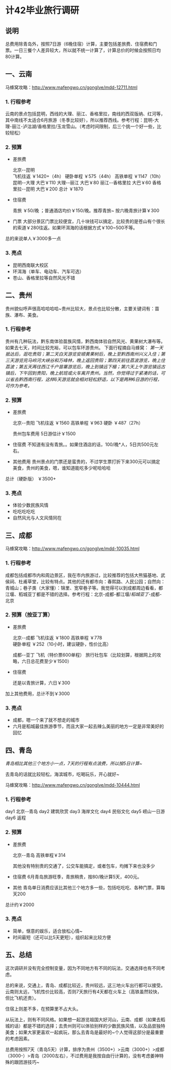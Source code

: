 # 计42毕业旅行调研
## 说明
总费用除青岛外，按照7日游（6晚住宿）计算，主要包括差旅费、住宿费和门票。一日三餐个人差异较大，所以就不统一计算了，计算总价的时候会按照日均80计算。

## 一、云南
马蜂窝攻略：http://www.mafengwo.cn/gonglve/mdd-12711.html

### 1. 行程参考
云南的景点包括昆明，西线的大理、丽江、香格里拉，南线的西双版纳、红河等，其中南线不太适合6月旅游（冬季比较好），所以推荐西线。参考行程：昆明-大理-丽江-泸沽湖/香格里拉/玉龙雪山。（考虑时间限制，后三个挑一个好一些，比较轻松）

### 2. 预算
* 差旅费

    北京--昆明  
        飞机往返 ￥1420+（4h）
        硬卧单程 ￥575（44h）
        高铁单程 ￥1147（10h）
     昆明--大理
        大巴￥110
     大理--丽江
        大巴￥80
     丽江--香格里拉
        大巴￥60
     香格里拉--昆明
        大巴￥200
    总计 ￥1870

* 住宿费

    青旅 ￥50/晚 ；普通酒店均价￥150/晚。推荐青旅~
    按六晚青旅计算￥300

* 门票
    大部分景区门票比较便宜，几十块钱可以搞定，比较贵的是苍山有个很长的索道￥280往返。如果环洱海的话根据方式￥100~500不等。

总的来说单人￥3000多一点

### 3. 亮点
* 昆明西南联大校区
* 环洱海（单车、电动车、汽车可选）
* 苍山、香格里拉等自然风光不错


## 二、贵州
贵州貌似呼声很高哈哈哈哈~贵州比较大，景点也比较分散，主要关键词有：苗族、瀑布、美食。
### 1. 行程参考
贵州有几种玩法，黔东南体验苗族风情，黔西南体验自然风光、黄果树大瀑布等。如果去七天，时间比较充裕，可以包车环游贵州。 下面行程摘自马蜂窝：
*第一天抵达后，逛吃贵阳；第二天白天游览安顺黄果树后，晚上至黔西南州兴义入住；第三天游览完马岭河大峡谷和万峰林，晚上返回贵阳；第四天前往荔波游览，晚上住荔波；第五天再往西江千户苗寨游览后，晚上到镇远下榻；第六天上午游览镇远古镇后，下午回到贵阳，晚上航班或火车离开贵州。当然，你觉得过于紧凑的话，可以省去黔西南行程，这样6天游览就会相对轻松舒适，以下是两种6日游的行程，可作为参考。*

### 2. 预算
* 差旅费

    北京--贵阳
        飞机往返 ￥1560
        高铁单程 ￥963
        硬卧 ￥487（27h）

    贵州包车费用
        5日游估计￥1500

* 住宿费
    不知道有没有青旅。。如果住酒店的话，100/晚*人，5日共500元左右。

* 其他费用
    贵州景点的门票还是蛮贵的，不过学生票打折下来300元可以搞定
    美食，贵州的美食，嗯，谁知道能吃多少呢哈哈哈

总计（硬卧版）
    ￥3500+

### 3. 亮点
* 体验少数民族风情
* 吃吃吃吃吃
* 自然风光与人文风情同在


## 三、成都
马蜂窝攻略：http://www.mafengwo.cn/gonglve/mdd-10035.html
### 1. 行程参考
成都包括成都市内和周边景区，我在市内旅游过，比较推荐的包括大熊猫基地、武侯祠、杜甫草堂，比较有特点。其他的还有都市向：春熙路、人民公园；自然向：青城山；巷子类（大家懂）：锦里、宽窄巷子等。我觉得可以到成都周边看看，都江堰、稻城亚丁都是不错的选择。参考行程：北京-成都-都江堰/*稻城亚丁*-成都-北京
### 2. 预算（按亚丁算）
* 差旅费

    北京--成都
        飞机往返 ￥1800
        高铁单程 ￥778  
        硬卧单程 ￥252（10小时，建议硬卧，性价比高）

    成都--亚丁
        飞机（特价票600单程）
        旅行社包车（比较划算，根据网上的攻略，六日总花费至少￥1500）

* 住宿费

    还是以青旅计算，六日￥300

加上其他费用，总计不到￥3000

### 3. 亮点
* 成都，嗯一个来了就不想走的城市
* 六月是稻城最佳旅游季节，而且大家一起去辣么美丽的地方一定是非常美好的回忆


## 四、青岛
*青岛相比其他三个地方小一点，7天的行程有点浪费，所以按5日计算~*

去青岛的话就比较轻松，海滨城市，吃喝玩乐，开心就好~

马蜂窝攻略：http://www.mafengwo.cn/gonglve/mdd-10444.html

### 1. 行程参考
day1 北京--青岛
day2 建筑欣赏
day3 海岸文化
day4 民俗文化
day5 崂山一日游
day6 返程
### 2. 预算
* 差旅费

    北京--青岛
        高铁单程￥314

    其他没有特别贵的交通了，公交车能搞定，或者包车，均摊下来也没多少

* 住宿费
    6月青岛旅游旺季，青旅稍贵，按80/晚计算5天，400元。

* 其他
    青岛单日消费应该比其他三个地方多一些，包括吃吃吃、各种门票，算每天200

总计约￥2000

### 3. 亮点
* 简单，惬意的娱乐，适合放松心情~
* 时间最短（还可以比5天更短），组织起来比较方便

## 五、总结

这次调研并没有完全控制变量，因为不同地方有不同的玩法，交通选择也有不同考虑。

总的来说，交通上，青岛、成都比较近，贵州较远，这三地火车出行都可以接受。云南则太远，飞机性价比较高，否则7天旅行有4天都在火车上（高铁虽然较快，但比飞机还贵）。

住宿上则差不多，在预算里不占大头。

从玩法上，则有不同风格。如果想一起游览祖国大好河山，云南、成都（如果去稻城的话）都是不错的选择；去贵州则可以体验别样的少数民族风情，以及品尝独特美食；如果大家更喜欢一起疯玩，那么去青岛是最好的~个人觉得这部分是最重要的考虑因素。

总费用按照7天（青岛5天）计算，排序为贵州（3500+）>云南（3000+）>成都（3000-）>青岛（2000左右），不过费用是我按自由行计算的，没有考虑姜神特殊的跟团游技巧~
